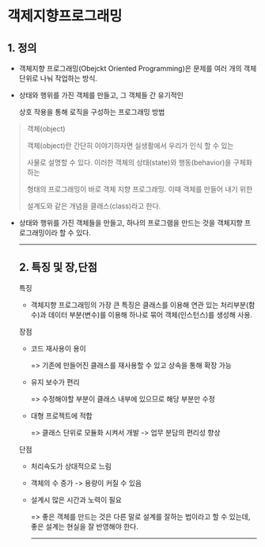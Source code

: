 # 객제지향프로그래밍

## 1. 정의

- 객체지향 프로그래밍(Obejckt Oriented Programming)은 문제를 여러 개의 객체 단위로 나눠 작업하는 방식.

- 상태와 행위를 가진 객체를 만들고, 그 객체들 간 유기적인 

  상호 작용을 통해 로직을 구성하는 프로그래밍 방법

> 객체(object)
>
> 객체(object)란 간단히 이야기하자면 실생활에서 우리가 인식 할 수 있는 
>
> 사물로 설명할 수 있다.  이러한 객체의 상태(state)와 행동(behavior)을 구체화하는
>
> 형태의 프로그래밍이 바로 객체 지향 프로그래밍. 이때 객체를 만들어 내기 위한 
>
> 설계도와 같은 개념을 클래스(class)라고 한다. 

- 상태와 행위를 가진 객체들을 만들고, 하나의 프로그램을 만드는 것을 객체지향 프로그래밍이라 할 수 있다.

  ---

  ## 2. 특징 및 장,단점

  특징

  - 객체지향 프로그래밍의 가장 큰 특징은 클래스를 이용해 연관 있는 처리부분(함수)과 데이터 부분(변수)를 이용해 하나로 묶어 객체(인스턴스)를 생성해 사용.

  

  장점 

  - 코드 재사용이 용이

    => 기존에 만들어진 클래스를 재사용할 수 있고 상속을 통해 확장 가능

  - 유지 보수가 편리

    => 수정해야할 부분이 클래스 내부에 있으므로 해당 부분만 수정

  - 대형 프로젝트에 적합

    => 클래스 단위로 모듈화 시켜서 개발 -> 업무 분담의 편리성 향상

  

  단점

  - 처리속도가 상대적으로 느림 

  - 객체의 수 증가 -> 용량이 커질 수 있음

  - 설계시 많은 시간과 노력이 필요

    => 좋은 객체를 만드는 것은 다른 말로 설계를 잘하는 법이라고 할 수 있는데, 좋은 설계는 현실을 잘 반영해야 한다.

    -----

    

  





